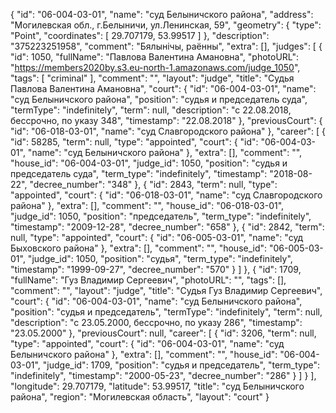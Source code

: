 {
    "id": "06-004-03-01",
    "name": "суд Белыничского района",
    "address": "Могилевская обл., г.Белыничи, ул.Ленинская, 59",
    "geometry": {
        "type": "Point",
        "coordinates": [
            29.707179,
            53.99517
        ]
    },
    "description": "375223251958",
    "comment": "Бялынічы, раённы",
    "extra": [],
    "judges": [
        {
            "id": 1050,
            "fullName": "Павлова Валентина Амановна",
            "photoURL": "https://members2020by.s3.eu-north-1.amazonaws.com/judge_1050",
            "tags": [
                "criminal"
            ],
            "comment": "",
            "layout": "judge",
            "title": "Судья Павлова Валентина Амановна",
            "court": {
                "id": "06-004-03-01",
                "name": "суд Белыничского района",
                "position": "судья и председатель суда",
                "termType": "indefinitely",
                "term": null,
                "description": "c 22.08.2018, бессрочно, по указу 348",
                "timestamp": "22.08.2018"
            },
            "previousCourt": {
                "id": "06-018-03-01",
                "name": "суд Славгородского района"
            },
            "career": [
                {
                    "id": 58285,
                    "term": null,
                    "type": "appointed",
                    "court": {
                        "id": "06-004-03-01",
                        "name": "суд Белыничского района"
                    },
                    "extra": [],
                    "comment": "",
                    "house_id": "06-004-03-01",
                    "judge_id": 1050,
                    "position": "судья и председатель суда",
                    "term_type": "indefinitely",
                    "timestamp": "2018-08-22",
                    "decree_number": "348"
                },
                {
                    "id": 2843,
                    "term": null,
                    "type": "appointed",
                    "court": {
                        "id": "06-018-03-01",
                        "name": "суд Славгородского района"
                    },
                    "extra": [],
                    "comment": "",
                    "house_id": "06-018-03-01",
                    "judge_id": 1050,
                    "position": "председатель",
                    "term_type": "indefinitely",
                    "timestamp": "2009-12-28",
                    "decree_number": "658"
                },
                {
                    "id": 2842,
                    "term": null,
                    "type": "appointed",
                    "court": {
                        "id": "06-005-03-01",
                        "name": "суд Быховского района"
                    },
                    "extra": [],
                    "comment": "",
                    "house_id": "06-005-03-01",
                    "judge_id": 1050,
                    "position": "судья",
                    "term_type": "indefinitely",
                    "timestamp": "1999-09-27",
                    "decree_number": "570"
                }
            ]
        },
        {
            "id": 1709,
            "fullName": "Гуз Владимир Сергеевич",
            "photoURL": "",
            "tags": [],
            "comment": "",
            "layout": "judge",
            "title": "Судья Гуз Владимир Сергеевич",
            "court": {
                "id": "06-004-03-01",
                "name": "суд Белыничского района",
                "position": "судья и председатель",
                "termType": "indefinitely",
                "term": null,
                "description": "c 23.05.2000, бессрочно, по указу 286",
                "timestamp": "23.05.2000"
            },
            "previousCourt": null,
            "career": [
                {
                    "id": 3206,
                    "term": null,
                    "type": "appointed",
                    "court": {
                        "id": "06-004-03-01",
                        "name": "суд Белыничского района"
                    },
                    "extra": [],
                    "comment": "",
                    "house_id": "06-004-03-01",
                    "judge_id": 1709,
                    "position": "судья и председатель",
                    "term_type": "indefinitely",
                    "timestamp": "2000-05-23",
                    "decree_number": "286"
                }
            ]
        }
    ],
    "longitude": 29.707179,
    "latitude": 53.99517,
    "title": "суд Белыничского района",
    "region": "Могилевская область",
    "layout": "court"
}